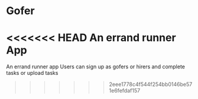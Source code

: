 # Gofer

<<<<<<< HEAD
An errand runner App
=======
An errand runner app
Users can sign up as gofers or hirers and complete tasks or upload tasks
>>>>>>> 2eee1778c4f544f254bb0146be571e6fefdaf157
